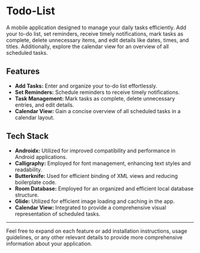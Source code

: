 # Todo-List

A mobile application designed to manage your daily tasks efficiently. Add your to-do list, set reminders, receive timely notifications, mark tasks as complete, delete unnecessary items, and edit details like dates, times, and titles. Additionally, explore the calendar view for an overview of all scheduled tasks.

## Features

- **Add Tasks:** Enter and organize your to-do list effortlessly.
- **Set Reminders:** Schedule reminders to receive timely notifications.
- **Task Management:** Mark tasks as complete, delete unnecessary entries, and edit details.
- **Calendar View:** Gain a concise overview of all scheduled tasks in a calendar layout.

## Tech Stack

- **Androidx:** Utilized for improved compatibility and performance in Android applications.
- **Calligraphy:** Employed for font management, enhancing text styles and readability.
- **Butterknife:** Used for efficient binding of XML views and reducing boilerplate code.
- **Room Database:** Employed for an organized and efficient local database structure.
- **Glide:** Utilized for efficient image loading and caching in the app.
- **Calendar View:** Integrated to provide a comprehensive visual representation of scheduled tasks.

---

Feel free to expand on each feature or add installation instructions, usage guidelines, or any other relevant details to provide more comprehensive information about your application.
